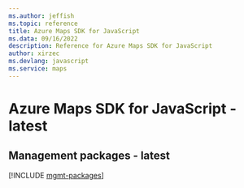 ```yaml
---
ms.author: jeffish
ms.topic: reference
title: Azure Maps SDK for JavaScript
ms.data: 09/16/2022
description: Reference for Azure Maps SDK for JavaScript
author: xirzec
ms.devlang: javascript
ms.service: maps
---
```

# Azure Maps SDK for JavaScript - latest

## Management packages - latest
[!INCLUDE [mgmt-packages](maps-mgmt-index.md)]